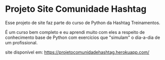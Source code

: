 # Projeto Site Comunidade Hashtag

Esse projeto de site faz parte do curso de Python da Hashtag Treinamentos.

É um curso bem completo e eu aprendi muito com eles a respeito de conhecimento base de Python com exercícios que "simulam" o dia-a-dia de um profissional.

site disponível em: https://projetocomunidadehashtag.herokuapp.com/
